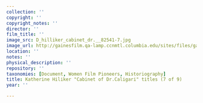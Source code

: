 ```yaml
---
collection: ''
copyright: ''
copyright_notes: ''
director: ''
film_title: ''
image_src: D_hilliker_cabinet_dr.__82541-7.jpg
image_url: http://gainesfilm.qa-lamp.ccnmtl.columbia.edu/sites/files/gainesfilm/images/D_hilliker_cabinet_dr.__82541-7.jpg
location: ''
notes: ''
physical_description: ''
repository: ''
taxonomies: [Document, Women Film Pioneers, Historiography]
title: Katherine Hiliker "Cabinet of Dr.Caligari" titles (7 of 9)
year: ''

---
```


